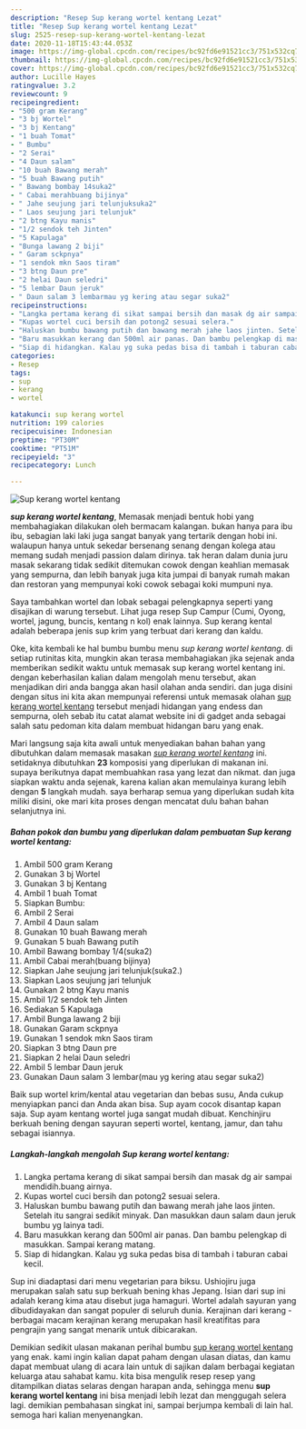 ```yaml
---
description: "Resep Sup kerang wortel kentang Lezat"
title: "Resep Sup kerang wortel kentang Lezat"
slug: 2525-resep-sup-kerang-wortel-kentang-lezat
date: 2020-11-18T15:43:44.053Z
image: https://img-global.cpcdn.com/recipes/bc92fd6e91521cc3/751x532cq70/sup-kerang-wortel-kentang-foto-resep-utama.jpg
thumbnail: https://img-global.cpcdn.com/recipes/bc92fd6e91521cc3/751x532cq70/sup-kerang-wortel-kentang-foto-resep-utama.jpg
cover: https://img-global.cpcdn.com/recipes/bc92fd6e91521cc3/751x532cq70/sup-kerang-wortel-kentang-foto-resep-utama.jpg
author: Lucille Hayes
ratingvalue: 3.2
reviewcount: 9
recipeingredient:
- "500 gram Kerang"
- "3 bj Wortel"
- "3 bj Kentang"
- "1 buah Tomat"
- " Bumbu"
- "2 Serai"
- "4 Daun salam"
- "10 buah Bawang merah"
- "5 buah Bawang putih"
- " Bawang bombay 14suka2"
- " Cabai merahbuang bijinya"
- " Jahe seujung jari telunjuksuka2"
- " Laos seujung jari telunjuk"
- "2 btng Kayu manis"
- "1/2 sendok teh Jinten"
- "5 Kapulaga"
- "Bunga lawang 2 biji"
- " Garam sckpnya"
- "1 sendok mkn Saos tiram"
- "3 btng Daun pre"
- "2 helai Daun seledri"
- "5 lembar Daun jeruk"
- " Daun salam 3 lembarmau yg kering atau segar suka2"
recipeinstructions:
- "Langka pertama kerang di sikat sampai bersih dan masak dg air sampai mendidih.buang airnya."
- "Kupas wortel cuci bersih dan potong2 sesuai selera."
- "Haluskan bumbu bawang putih dan bawang merah jahe laos jinten. Setelah itu sangrai sedikit minyak. Dan masukkan daun salam daun jeruk bumbu yg lainya tadi."
- "Baru masukkan kerang dan 500ml air panas. Dan bambu pelengkap di masukkan. Sampai kerang matang."
- "Siap di hidangkan. Kalau yg suka pedas bisa di tambah i taburan cabai kecil."
categories:
- Resep
tags:
- sup
- kerang
- wortel

katakunci: sup kerang wortel 
nutrition: 199 calories
recipecuisine: Indonesian
preptime: "PT30M"
cooktime: "PT51M"
recipeyield: "3"
recipecategory: Lunch

---
```



![Sup kerang wortel kentang](https://img-global.cpcdn.com/recipes/bc92fd6e91521cc3/751x532cq70/sup-kerang-wortel-kentang-foto-resep-utama.jpg)

<b><i>sup kerang wortel kentang</i></b>, Memasak menjadi bentuk hobi yang membahagiakan dilakukan oleh bermacam kalangan. bukan hanya para ibu ibu, sebagian laki laki juga sangat banyak yang tertarik dengan hobi ini. walaupun hanya untuk sekedar bersenang senang dengan kolega atau memang sudah menjadi passion dalam dirinya. tak heran dalam dunia juru masak sekarang tidak sedikit ditemukan cowok dengan keahlian memasak yang sempurna, dan lebih banyak juga kita jumpai di banyak rumah makan dan restoran yang mempunyai koki cowok sebagai koki mumpuni nya.

Saya tambahkan wortel dan lobak sebagai pelengkapnya seperti yang disajikan di warung tersebut. Lihat juga resep Sup Campur (Cumi, Oyong, wortel, jagung, buncis, kentang n kol) enak lainnya. Sup kerang kental adalah beberapa jenis sup krim yang terbuat dari kerang dan kaldu.

Oke, kita kembali ke hal bumbu bumbu menu <i>sup kerang wortel kentang</i>. di setiap rutinitas kita, mungkin akan terasa membahagiakan jika sejenak anda memberikan sedikit waktu untuk memasak sup kerang wortel kentang ini. dengan keberhasilan kalian dalam mengolah menu tersebut, akan menjadikan diri anda bangga akan hasil olahan anda sendiri. dan juga disini dengan situs ini kita akan mempunyai referensi untuk memasak olahan <u>sup kerang wortel kentang</u> tersebut menjadi hidangan yang endess dan sempurna, oleh sebab itu catat alamat website ini di gadget anda sebagai salah satu pedoman kita dalam membuat hidangan baru yang enak.


Mari langsung saja kita awali untuk menyediakan bahan bahan yang dibutuhkan dalam memasak masakan <u><i>sup kerang wortel kentang</i></u> ini. setidaknya dibutuhkan <b>23</b> komposisi yang diperlukan di makanan ini. supaya berikutnya dapat membuahkan rasa yang lezat dan nikmat. dan juga siapkan waktu anda sejenak, karena kalian akan memulainya kurang lebih dengan <b>5</b> langkah mudah. saya berharap semua yang diperlukan sudah kita miliki disini, oke mari kita proses dengan mencatat dulu bahan bahan selanjutnya ini.

<!--inarticleads1-->

##### Bahan pokok dan bumbu yang diperlukan dalam pembuatan Sup kerang wortel kentang:

1. Ambil 500 gram Kerang
1. Gunakan 3 bj Wortel
1. Gunakan 3 bj Kentang
1. Ambil 1 buah Tomat
1. Siapkan  Bumbu:
1. Ambil 2 Serai
1. Ambil 4 Daun salam
1. Gunakan 10 buah Bawang merah
1. Gunakan 5 buah Bawang putih
1. Ambil  Bawang bombay 1/4(suka2)
1. Ambil  Cabai merah(buang bijinya)
1. Siapkan  Jahe seujung jari telunjuk(suka2.)
1. Siapkan  Laos seujung jari telunjuk
1. Gunakan 2 btng Kayu manis
1. Ambil 1/2 sendok teh Jinten
1. Sediakan 5 Kapulaga
1. Ambil Bunga lawang 2 biji
1. Gunakan  Garam sckpnya
1. Gunakan 1 sendok mkn Saos tiram
1. Siapkan 3 btng Daun pre
1. Siapkan 2 helai Daun seledri
1. Ambil 5 lembar Daun jeruk
1. Gunakan  Daun salam 3 lembar(mau yg kering atau segar suka2)


Baik sup wortel krim/kental atau vegetarian dan bebas susu, Anda cukup menyiapkan panci dan Anda akan bisa. Sup ayam cocok disantap kapan saja. Sup ayam kentang wortel juga sangat mudah dibuat. Kenchinjiru berkuah bening dengan sayuran seperti wortel, kentang, jamur, dan tahu sebagai isiannya. 

<!--inarticleads2-->

##### Langkah-langkah mengolah Sup kerang wortel kentang:

1. Langka pertama kerang di sikat sampai bersih dan masak dg air sampai mendidih.buang airnya.
1. Kupas wortel cuci bersih dan potong2 sesuai selera.
1. Haluskan bumbu bawang putih dan bawang merah jahe laos jinten. Setelah itu sangrai sedikit minyak. Dan masukkan daun salam daun jeruk bumbu yg lainya tadi.
1. Baru masukkan kerang dan 500ml air panas. Dan bambu pelengkap di masukkan. Sampai kerang matang.
1. Siap di hidangkan. Kalau yg suka pedas bisa di tambah i taburan cabai kecil.


Sup ini diadaptasi dari menu vegetarian para biksu. Ushiojiru juga merupakan salah satu sup berkuah bening khas Jepang. Isian dari sup ini adalah kerang kima atau disebut juga hamaguri. Wortel adalah sayuran yang dibudidayakan dan sangat populer di seluruh dunia. Kerajinan dari kerang - berbagai macam kerajinan kerang merupakan hasil kreatifitas para pengrajin yang sangat menarik untuk dibicarakan. 

Demikian sedikit ulasan makanan perihal bumbu <u>sup kerang wortel kentang</u> yang enak. kami ingin kalian dapat paham dengan ulasan diatas, dan kamu dapat membuat ulang di acara lain untuk di sajikan dalam berbagai kegiatan keluarga atau sahabat kamu. kita bisa mengulik resep resep yang ditampilkan diatas selaras dengan harapan anda, sehingga menu <b>sup kerang wortel kentang</b> ini bisa menjadi lebih lezat dan menggugah selera lagi. demikian pembahasan singkat ini, sampai berjumpa kembali di lain hal. semoga hari kalian menyenangkan.
